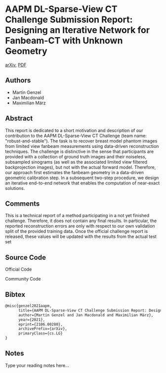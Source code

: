 
# AAPM DL-Sparse-View CT Challenge Submission Report: Designing an Iterative Network for Fanbeam-CT with Unknown Geometry

[arXiv](https://arxiv.org/abs/2106.0280), [PDF](https://arxiv.org/pdf/2106.0280.pdf)

## Authors

- Martin Genzel
- Jan Macdonald
- Maximilian März

## Abstract

This report is dedicated to a short motivation and description of our contribution to the AAPM DL-Sparse-View CT Challenge (team name: "robust-and-stable"). The task is to recover breast model phantom images from limited view fanbeam measurements using data-driven reconstruction techniques. The challenge is distinctive in the sense that participants are provided with a collection of ground truth images and their noiseless, subsampled sinograms (as well as the associated limited view filtered backprojection images), but not with the actual forward model. Therefore, our approach first estimates the fanbeam geometry in a data-driven geometric calibration step. In a subsequent two-step procedure, we design an iterative end-to-end network that enables the computation of near-exact solutions.

## Comments

This is a technical report of a method participating in a not yet finished challenge. Therefore, it does not contain any final results. In particular, the reported reconstruction errors are only with respect to our own validation split of the provided training data. Once the official challenge report is released, these values will be updated with the results from the actual test set

## Source Code

Official Code



Community Code



## Bibtex

```tex
@misc{genzel2021aapm,
      title={AAPM DL-Sparse-View CT Challenge Submission Report: Designing an Iterative Network for Fanbeam-CT with Unknown Geometry}, 
      author={Martin Genzel and Jan Macdonald and Maximilian März},
      year={2021},
      eprint={2106.00280},
      archivePrefix={arXiv},
      primaryClass={cs.LG}
}
```

## Notes

Type your reading notes here...

